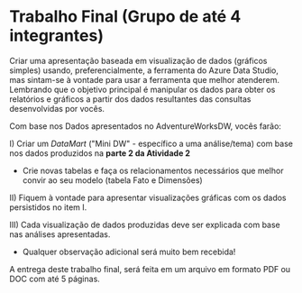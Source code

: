 # Trabalho Final (Grupo de até 4 integrantes)

Criar uma apresentação baseada em visualização de dados (gráficos simples) usando, preferencialmente, a ferramenta do Azure Data Studio, mas sintam-se à vontade 
para usar a ferramenta que melhor atenderem. Lembrando que o objetivo principal é manipular os dados para obter os relatórios e gráficos a partir dos dados 
resultantes das consultas desenvolvidas por vocês. 

Com base nos Dados apresentados no AdventureWorksDW, vocês farão:

I) Criar um _DataMart_ ("Mini DW" - específico a uma análise/tema) com base nos dados produzidos na **parte 2 da Atividade 2** 
  * Crie novas tabelas e faça os relacionamentos necessários que melhor convir ao seu modelo (tabela Fato e Dimensões)

II) Fiquem à vontade para apresentar visualizações gráficas com os dados persistidos no item I.

III) Cada visualização de dados produzidas deve ser explicada com base nas análises apresentadas. 
  * Qualquer observação adicional será muito bem recebida!

A entrega deste trabalho final, será feita em um arquivo em formato PDF ou DOC com até 5 páginas. 
